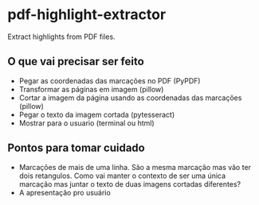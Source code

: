 # pdf-highlight-extractor
Extract highlights from PDF files.

## O que vai precisar ser feito
- Pegar as coordenadas das marcações no PDF (PyPDF)
- Transformar as páginas em imagem (pillow)
- Cortar a imagem da página usando as coordenadas das marcações (pillow)
- Pegar o texto da imagem cortada (pytesseract)
- Mostrar para o usuario (terminal ou html)

## Pontos para tomar cuidado
- Marcações de mais de uma linha. São a mesma marcação mas vão ter dois retangulos. Como vai manter o contexto de ser uma única marcação mas juntar o texto de duas imagens cortadas diferentes?
- A apresentação pro usuário
